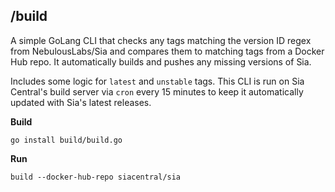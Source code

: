 ## /build

A simple GoLang CLI that checks any tags matching the version ID regex
from NebulousLabs/Sia and compares them to matching tags from a Docker Hub repo. 
It automatically builds and pushes any missing versions of Sia.

Includes some logic for `latest` and `unstable` tags. This CLI is run on Sia 
Central's build server via `cron` every 15 minutes to keep it automatically
updated with Sia's latest releases.

**Build**

```
go install build/build.go
```

**Run**
```
build --docker-hub-repo siacentral/sia
```
